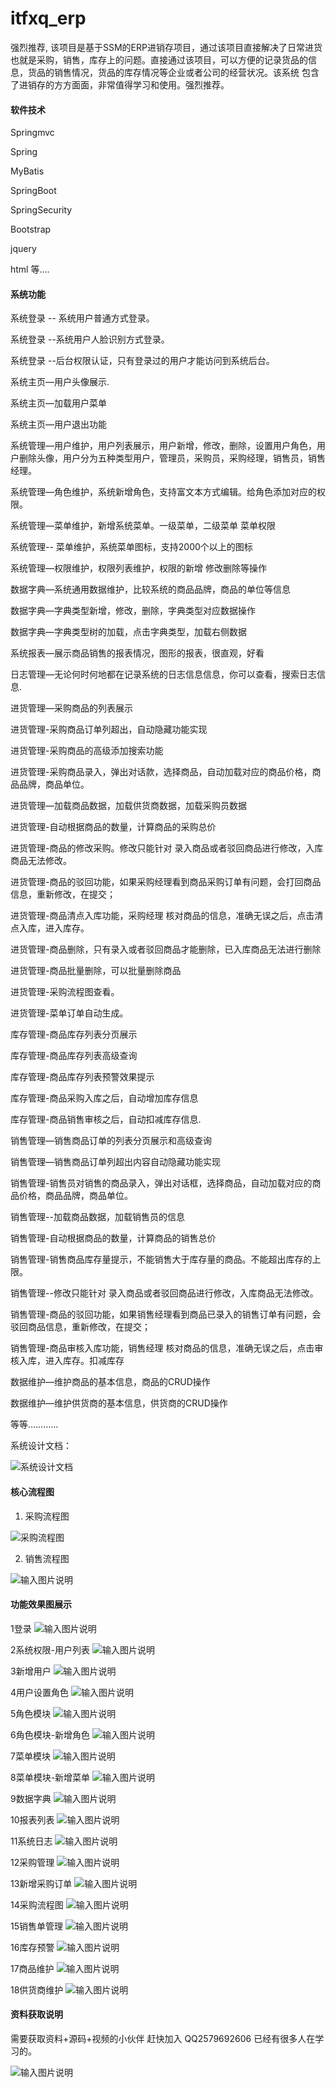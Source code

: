 # itfxq_erp
强烈推荐, 该项目是基于SSM的ERP进销存项目，通过该项目直接解决了日常进货也就是采购，销售，库存上的问题。直接通过该项目，可以方便的记录货品的信息，货品的销售情况，货品的库存情况等企业或者公司的经营状况。该系统 包含了进销存的方方面面，非常值得学习和使用。强烈推荐。

#### 软件技术

Springmvc

Spring

MyBatis

SpringBoot

SpringSecurity

Bootstrap

jquery

html 等....


#### 系统功能



 系统登录 -- 系统用户普通方式登录。

系统登录 --系统用户人脸识别方式登录。

系统登录 --后台权限认证，只有登录过的用户才能访问到系统后台。

系统主页—用户头像展示.

系统主页—加载用户菜单

系统主页—用户退出功能

系统管理—用户维护，用户列表展示，用户新增，修改，删除，设置用户角色，用户删除头像，用户分为五种类型用户，管理员，采购员，采购经理，销售员，销售经理。

系统管理—角色维护，系统新增角色，支持富文本方式编辑。给角色添加对应的权限。

系统管理—菜单维护，新增系统菜单。一级菜单，二级菜单  菜单权限

系统管理-- 菜单维护，系统菜单图标，支持2000个以上的图标

系统管理—权限维护，权限列表维护，权限的新增 修改删除等操作

数据字典—系统通用数据维护，比较系统的商品品牌，商品的单位等信息

数据字典—字典类型新增，修改，删除，字典类型对应数据操作

数据字典—字典类型树的加载，点击字典类型，加载右侧数据

系统报表—展示商品销售的报表情况，图形的报表，很直观，好看

日志管理—无论何时何地都在记录系统的日志信息信息，你可以查看，搜索日志信息.

进货管理—采购商品的列表展示

进货管理-采购商品订单列超出，自动隐藏功能实现

进货管理-采购商品的高级添加搜索功能

进货管理-采购商品录入，弹出对话款，选择商品，自动加载对应的商品价格，商品品牌，商品单位。

进货管理—加载商品数据，加载供货商数据，加载采购员数据

进货管理-自动根据商品的数量，计算商品的采购总价

进货管理-商品的修改采购。修改只能针对 录入商品或者驳回商品进行修改，入库商品无法修改。

进货管理-商品的驳回功能，如果采购经理看到商品采购订单有问题，会打回商品信息，重新修改，在提交；

进货管理-商品清点入库功能，采购经理 核对商品的信息，准确无误之后，点击清点入库，进入库存。

进货管理-商品删除，只有录入或者驳回商品才能删除，已入库商品无法进行删除

进货管理-商品批量删除，可以批量删除商品

进货管理-采购流程图查看。

进货管理-菜单订单自动生成。

库存管理-商品库存列表分页展示

库存管理-商品库存列表高级查询

库存管理-商品库存列表预警效果提示

库存管理-商品采购入库之后，自动增加库存信息

库存管理-商品销售审核之后，自动扣减库存信息.

 

销售管理—销售商品订单的列表分页展示和高级查询

销售管理—销售商品订单列超出内容自动隐藏功能实现

销售管理-销售员对销售的商品录入，弹出对话框，选择商品，自动加载对应的商品价格，商品品牌，商品单位。

销售管理--加载商品数据，加载销售员的信息

销售管理-自动根据商品的数量，计算商品的销售总价

销售管理-销售商品库存量提示，不能销售大于库存量的商品。不能超出库存的上限。

销售管理--修改只能针对 录入商品或者驳回商品进行修改，入库商品无法修改。

销售管理-商品的驳回功能，如果销售经理看到商品已录入的销售订单有问题，会驳回商品信息，重新修改，在提交；

销售管理-商品审核入库功能，销售经理 核对商品的信息，准确无误之后，点击审核入库，进入库存。扣减库存

数据维护—维护商品的基本信息，商品的CRUD操作

数据维护—维护供货商的基本信息，供货商的CRUD操作

等等…………



系统设计文档：

![系统设计文档](https://gitee.com/soul_PreCoder/itfxq_erp/raw/master/pic/%E6%96%87%E6%A1%A3%E6%88%AA%E5%9B%BE.png "在这里输入图片标题")



#### 核心流程图 

1.  采购流程图

![采购流程图](https://gitee.com/soul_PreCoder/itfxq_erp/raw/master/pic/%E9%87%87%E8%B4%AD%E6%B5%81%E7%A8%8B.png "在这里输入图片标题")

2. 销售流程图

![输入图片说明](https://gitee.com/soul_PreCoder/itfxq_erp/raw/master/pic/%E9%94%80%E5%94%AE%E6%B5%81%E7%A8%8B.png "在这里输入图片标题")

#### 功能效果图展示

1登录
![输入图片说明](https://gitee.com/soul_PreCoder/itfxq_erp/raw/master/pic/1%E7%99%BB%E5%BD%95.png "在这里输入图片标题")

2系统权限-用户列表
![输入图片说明](https://gitee.com/soul_PreCoder/itfxq_erp/raw/master/pic/2系统权限-用户列表.png "在这里输入图片标题")

3新增用户
![输入图片说明](https://gitee.com/soul_PreCoder/itfxq_erp/raw/master/pic/3新增用户.png "在这里输入图片标题")

4用户设置角色
![输入图片说明](https://gitee.com/soul_PreCoder/itfxq_erp/raw/master/pic/4用户设置角色.png "在这里输入图片标题")

5角色模块
![输入图片说明](https://gitee.com/soul_PreCoder/itfxq_erp/raw/master/pic/5角色模块.png "在这里输入图片标题")

6角色模块-新增角色
![输入图片说明](https://gitee.com/soul_PreCoder/itfxq_erp/raw/master/pic/6角色模块-新增角色.png "在这里输入图片标题")

7菜单模块
![输入图片说明](https://gitee.com/soul_PreCoder/itfxq_erp/raw/master/pic/7菜单模块.png "在这里输入图片标题")

8菜单模块-新增菜单
![输入图片说明](https://gitee.com/soul_PreCoder/itfxq_erp/raw/master/pic/8菜单模块-新增菜单.png "在这里输入图片标题")

9数据字典
![输入图片说明](https://gitee.com/soul_PreCoder/itfxq_erp/raw/master/pic/9数据字典.png "在这里输入图片标题")

10报表列表
![输入图片说明](https://gitee.com/soul_PreCoder/itfxq_erp/raw/master/pic/10报表列表.png "在这里输入图片标题")

11系统日志
![输入图片说明](https://gitee.com/soul_PreCoder/itfxq_erp/raw/master/pic/11系统日志.png "在这里输入图片标题")

12采购管理
![输入图片说明](https://gitee.com/soul_PreCoder/itfxq_erp/raw/master/pic/12采购管理.png "在这里输入图片标题")

13新增采购订单
![输入图片说明](https://gitee.com/soul_PreCoder/itfxq_erp/raw/master/pic/13新增采购订单.png "在这里输入图片标题")

14采购流程图
![输入图片说明](https://gitee.com/soul_PreCoder/itfxq_erp/raw/master/pic/14采购流程图.png "在这里输入图片标题")

15销售单管理
![输入图片说明](https://gitee.com/soul_PreCoder/itfxq_erp/raw/master/pic/15销售单管理.png "在这里输入图片标题")

16库存预警
![输入图片说明](https://gitee.com/soul_PreCoder/itfxq_erp/raw/master/pic/16库存预警.png "在这里输入图片标题")

17商品维护
![输入图片说明](https://gitee.com/soul_PreCoder/itfxq_erp/raw/master/pic/17商品维护.png "在这里输入图片标题")

18供货商维护
![输入图片说明](https://gitee.com/soul_PreCoder/itfxq_erp/raw/master/pic/18供货商维护.png "在这里输入图片标题")



#### 资料获取说明

需要获取资料+源码+视频的小伙伴 赶快加入 QQ2579692606  已经有很多人在学习的。

![输入图片说明](https://gitee.com/soul_PreCoder/lgapp/raw/master/img/qq%E4%BA%8C%E7%BB%B4%E7%A0%81.png "在这里输入图片标题")
